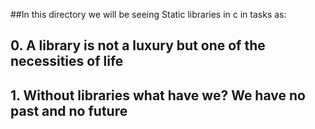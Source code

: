 ##In this directory we will be seeing Static libraries in c in tasks as:

##	0. A library is not a luxury but one of the necessities of life

##	1. Without libraries what have we? We have no past and no future
